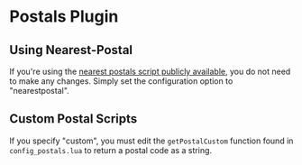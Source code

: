 # Postals Plugin

## Using Nearest-Postal

If you're using the [nearest postals script publicly available](https://forum.cfx.re/t/release-nearest-postal-script/293511), you do not need to make any changes. Simply set the configuration option to "nearestpostal".

## Custom Postal Scripts

If you specify "custom", you must edit the `getPostalCustom` function found in `config_postals.lua` to return a postal code as a string.
